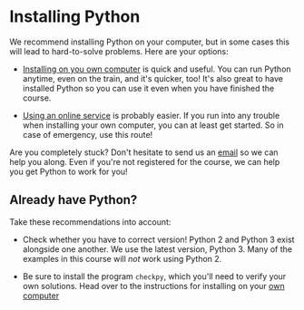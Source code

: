 # Installing Python

We recommend installing Python on your computer, but in some cases this will lead to hard-to-solve problems. Here are your options:

* [Installing on you own computer](/installing/on-your-own-computer) is quick and useful. You can run Python anytime, even on the train, and it's quicker, too! It's also great to have installed Python so you can use it even when you have finished the course.

* [Using an online service](/installing/using-an-online-editor) is probably easier. If you run into any trouble when installing your own computer, you can at least get started. So in case of emergency, use this route!

Are you completely stuck? Don't hesitate to send us an [email](mailto:scientific@mprog.nl) so we can help you along. Even if you're not registered for the course, we can help you get Python to work for you!

## Already have Python?

Take these recommendations into account:

* Check whether you have to correct version! Python 2 and Python 3 exist alongside one another. We use the latest version, Python 3. Many of the examples in this course will *not* work using Python 2.

* Be sure to install the program `checkpy`, which you'll need to verify your own solutions. Head over to the instructions for installing on your [own computer](/reference/installation-computer)
